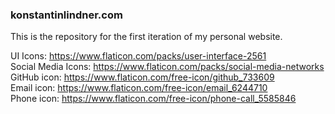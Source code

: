 ### konstantinlindner.com

This is the repository for the first iteration of my personal website.

UI Icons: https://www.flaticon.com/packs/user-interface-2561
</br>
Social Media Icons: https://www.flaticon.com/packs/social-media-networks
<br/>
GitHub icon: https://www.flaticon.com/free-icon/github_733609
<br/>
Email icon: https://www.flaticon.com/free-icon/email_6244710
<br/>
Phone icon: https://www.flaticon.com/free-icon/phone-call_5585846
